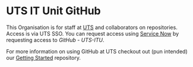 # UTS IT Unit GitHub

This Organisation is for staff at [UTS](https://www.uts.edu.au) and collaborators on repositories. Access is via UTS SSO. You can request access using [Service Now](https://uts.service-now.com/serviceconnect?id=sc_cat_item&sys_id=86d148101b1ec1107a8e422ccc4bcbf2) by requesting access to *GitHub - UTS-ITU*.

For more information on using GitHub at UTS checkout out (pun intended) our [Getting Started](https://github.com/uts-itd/getting-started) repository. 
